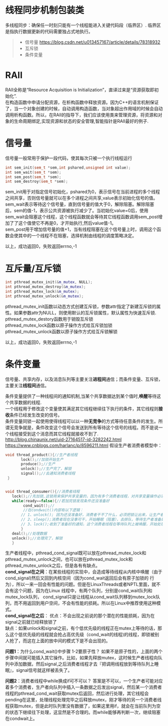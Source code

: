 
线程同步机制包装类
===============
多线程同步：确保任一时刻只能有一个线程能进入关键代码段（临界区）. 临界区是指执行数据更新的代码需要独占式地执行。
> * 信号量 https://blog.csdn.net/u013457167/article/details/78318932
> * 互斥锁
> * 条件变量

# RAII
RAII全称是“Resource Acquisition is Initialization”，直译过来是“资源获取即初始化”.  
在构造函数中申请分配资源，在析构函数中释放资源。因为C++的语言机制保证了，当一个对象创建的时候，自动调用构造函数，当对象超出作用域的时候会自动调用析构函数。所以，在RAII的指导下，我们应该使用类来管理资源，将资源和对象的生命周期绑定,实现资源和状态的安全管理,智能指针是RAII最好的例子.  

# 信号量
信号量一般常用于保护一段代码，使其每次只被一个执行线程运行  
```cpp
int sem_init(sem_t *sem,int pshared,unsigned int value);
int sem_wait(sem_t *sem); 
int sem_post(sem_t *sem); 
int sem_destroy(sem_t *sem); 
```
sem_init用于对指定信号初始化，pshared为0，表示信号在当前进程的多个线程之间共享，否则信号量就可以在多个进程之间共享,value表示初始化信号的值。  
sem_wait表示等待这个信号量，直到信号量的值大于0，解除阻塞。解除阻塞后，sem的值-1，表示公共资源被执行减少了。当初始化value=0后，使用sem_wait会阻塞这个线程，这个线程函数就会等待其它线程函数调用sem_post增加了了这个值使它不再是0，才开始执行,然后value值-1。  
sem_post用于增加信号量的值+1，当有线程阻塞在这个信号量上时，调用这个函数会使其中的一个线程不在阻塞，选择机制由线程的调度策略决定。  

以上，成功返回0，失败返回errno,-1

# 互斥量/互斥锁
```cpp
int pthread_mutex_init(&m_mutex, NULL);
int pthread_mutex_destroy(&m_mutex);
int pthread_mutex_lock(&m_mutex);
int pthread_mutex_unlock(&m_mutex);
```
pthread_mutex_init函数以动态方式创建互斥锁，参数attr指定了新建互斥锁的属性。如果参数attr为NULL，则使用默认的互斥锁属性，默认属性为快速互斥锁.  
pthread_mutex_destory函数用于销毁互斥锁  
pthread_mutex_lock函数以原子操作方式给互斥锁加锁  
pthread_mutex_unlock函数以原子操作方式给互斥锁解锁  

以上，成功返回0，失败返回errno,-1

# 条件变量
信号量、共享内存，以及消息队列等主要关注**进程间**通信；而条件变量、互斥锁，主要关注**线程间**通信。

条件变量提供了一种线程间的通知机制,当某个共享数据达到某个值时,**唤醒**等待这个共享数据的线程.  
一个线程用于修改这个变量使其满足其它线程继续往下执行的条件，其它线程则**接收**条件已经发生改变的信号。  
条件变量同锁一起使用使得线程可以以一种**无竞争**的方式等待任意条件的发生。所谓无竞争就是，条件改变这个信号会发送到所有等待这个信号的线程。而不是说一个线程接受到这个消息而其它线程就接收不到了.  
http://blog.chinaunix.net/uid-27164517-id-3282242.html
https://www.cnblogs.com/harlanc/p/8596211.html
假设生产者消费者模型中：
```cpp
void thread_product(){//生产者线程
       lock();//加锁开始生产
       produce();//生产
       unlock();//生产完了，解锁
       signal();//去通知消费者线程
 }


void thread_consumer(){//消费者线程
   lock();//先加锁,这锁用来保护共享变量的，因为有多个消费者线程，对共享变量操作必须加锁
   while(ready==false){//若加完锁发现条件还没准备好
        cond_wait();//
        //在condwait()内部有以下逻辑：
       // 1、unlock(); 因为还没准备好，消费者干不了什么，必须把锁让出来，让生产者去准备数据
       // 2、sleep();消费者现在没事可干，开始睡眠（阻塞），去排队，等待生产者准备好了来通知. 1-2必须绑定并原子操作
       // 3、lock();收到了准备好的通知，这个消费者线程在等待队列上被唤醒，开始处理前对数据要加锁
       }
   deal();//处理数据
   unlock();//处理完了，解锁
   }
```
   
生产者线程中，pthread_cond_signal既可以放在pthread_mutex_lock和pthread_mutex_unlock之间，也可以放在pthread_mutex_lock和pthread_mutex_unlock之后，但是各有有缺点。   
**cond_signal在之间**：在某些线程的实现中，会造成等待线程从内核中唤醒（由于cond_signal)然后又回到内核空间（因为cond_wait返回后会有原子加锁的 行为），所以一来一回会有性能的问题。但是在LinuxThreads或者NPTL里面，就不会有这个问题，因为在Linux 线程中，有两个队列，分别是cond_wait队列和mutex_lock队列， cond_signal只是让线程从cond_wait队列移到mutex_lock队列，而不用返回到用户空间，不会有性能的损耗。所以在Linux中推荐使用这种模式。  
**cond_signal在之后**：
优点：不会出现之前说的那个潜在的性能损耗，因为在signal之前就已经释放锁了  
缺点：如果unlock和signal之前，有个低优先级的线程正在mutex上等待的话，那么这个低优先级的线程就会抢占高优先级（cond_wait的线程)的线程，即锁被别人抢了，而这在上面的放中间的模式下是不会出现的。  

**问题1**：为什么cond_wait()中步骤 1-2要原子性？
    如果不是原子性的，上面的两个步骤中间就可能插入其它操作。比如，如果先释放mutex，这时候生产者线程向队列中添加数据，然后signal,之后消费者线程才去『把调用线程放到等待队列上睡眠』，signal信号就这样被丢失了。
    
**问题2**：消费者线程中while换成if可不可以？
    答案是不可以，一个生产者可能对应着多个消费者，生产者向队列中插入一条数据之后发出signal，然后某一个消费者线程的pthread_cond_wait获取mutex后返回，然后进行处理，其它线程会pending在这里，处理线程处理完毕之后释放mutex，刚才等待的另一个消费者线程获取mutex，但是此时队列里没有数据了，如果这里用if，就会在当前队列为空的状态下继续往下处理，这显然是不合理的。而while能够再判断一次，继续阻塞在condwait上。
    
        






